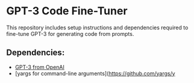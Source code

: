 # GPT-3 Code Fine-Tuner

This repository includes setup instructions and dependencies required to fine-tune GPT-3 for generating code from prompts.

## Dependencies:
- [GPT-3 from OpenAI](https://github.com/openai/openai-node)
- [yargs for command-line arguments](https://github.com/yargs/y